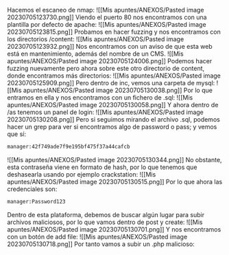 Hacemos el escaneo de nmap:
![[Mis apuntes/ANEXOS/Pasted image 20230705123730.png]]
Viendo el puerto 80 nos encontramos con una plantilla por defecto de apache:
![[Mis apuntes/ANEXOS/Pasted image 20230705123815.png]]
Probamos en hacer fuzzing y nos encontramos con los directorios /content:
![[Mis apuntes/ANEXOS/Pasted image 20230705123932.png]]
Nos encontramos con un aviso de que esta web está en mantenimiento, además del nombre de un CMS.
![[Mis apuntes/ANEXOS/Pasted image 20230705124006.png]]
Podemos hacer fuzzing nuevamente pero ahora sobre este otro directorio de content, donde encontramos más directorios:
![[Mis apuntes/ANEXOS/Pasted image 20230705125909.png]]
Pero dentro de inc, vemos una carpeta de mysql:
![[Mis apuntes/ANEXOS/Pasted image 20230705130038.png]]
Por lo que entramos en ella y nos encontramos con un fichero de .sql:
![[Mis apuntes/ANEXOS/Pasted image 20230705130058.png]]
Y ahora dentro de /as tenemos un panel de login:
![[Mis apuntes/ANEXOS/Pasted image 20230705130208.png]]
Pero si seguimos mirando el archivo .sql, podemos hacer un grep para ver si encontramos algo de password o pass; y vemos que sí:
```bash
manager:42f749ade7f9e195bf475f37a44cafcb
```
![[Mis apuntes/ANEXOS/Pasted image 20230705130344.png]]
No obstante, esta contraseña viene en formato de hash, por lo que tenemos que deshasearla usando por ejemplo crackstation:
![[Mis apuntes/ANEXOS/Pasted image 20230705130515.png]]
Por lo que ahora las credenciales son:
```bash
manager:Password123
```
Dentro de esta plataforma, debemos de buscar algún lugar para subir archivos maliciosos, por lo que vamos dentro de post y create:
![[Mis apuntes/ANEXOS/Pasted image 20230705130701.png]]
Y nos encontramos con un botón de add file:
![[Mis apuntes/ANEXOS/Pasted image 20230705130718.png]]
Por tanto vamos a subir un .php malicioso:
